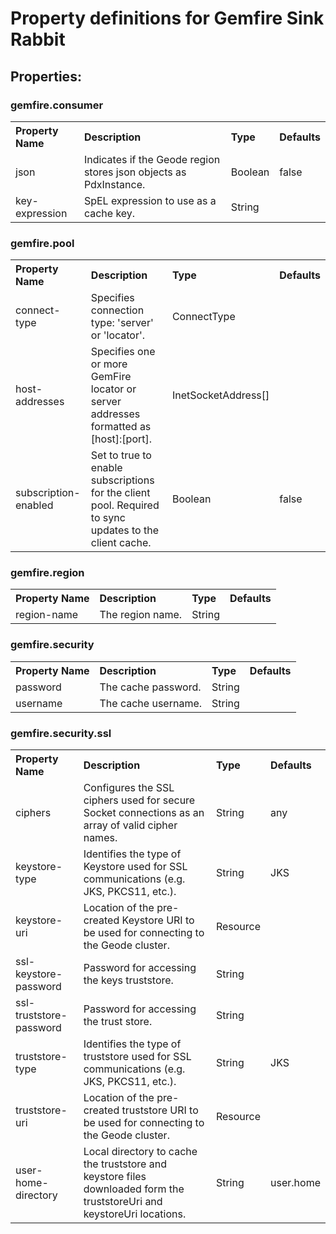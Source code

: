 # Property definitions for **Gemfire Sink Rabbit**
## Properties:

### gemfire.consumer

<table>
    <tr>
    <th style="text-align: left">Property Name</th>
    <th style="text-align: left">Description</th>
    <th style="text-align: left">Type</th>
    <th style="text-align: left">Defaults</th>
    </tr>
<tr><td>json</td>
      <td>Indicates if the Geode region stores json objects as PdxInstance.</td>
      <td>Boolean</td>
      <td>false</td></tr>
<tr><td>key-expression</td>
      <td>SpEL expression to use as a cache key.</td>
      <td>String</td>
      <td><none></td></tr>
</table>

### gemfire.pool

<table>
    <tr>
    <th style="text-align: left">Property Name</th>
    <th style="text-align: left">Description</th>
    <th style="text-align: left">Type</th>
    <th style="text-align: left">Defaults</th>
    </tr>
<tr><td>connect-type</td>
      <td>Specifies connection type: 'server' or 'locator'.</td>
      <td>ConnectType</td>
      <td><none></td></tr>
<tr><td>host-addresses</td>
      <td>Specifies one or more GemFire locator or server addresses formatted as [host]:[port].</td>
      <td>InetSocketAddress[]</td>
      <td><none></td></tr>
<tr><td>subscription-enabled</td>
      <td>Set to true to enable subscriptions for the client pool. Required to sync updates to the client cache.</td>
      <td>Boolean</td>
      <td>false</td></tr>
</table>

### gemfire.region

<table>
    <tr>
    <th style="text-align: left">Property Name</th>
    <th style="text-align: left">Description</th>
    <th style="text-align: left">Type</th>
    <th style="text-align: left">Defaults</th>
    </tr>
<tr><td>region-name</td>
      <td>The region name.</td>
      <td>String</td>
      <td><none></td></tr>
</table>

### gemfire.security

<table>
    <tr>
    <th style="text-align: left">Property Name</th>
    <th style="text-align: left">Description</th>
    <th style="text-align: left">Type</th>
    <th style="text-align: left">Defaults</th>
    </tr>
<tr><td>password</td>
      <td>The cache password.</td>
      <td>String</td>
      <td><none></td></tr>
<tr><td>username</td>
      <td>The cache username.</td>
      <td>String</td>
      <td><none></td></tr>
</table>

### gemfire.security.ssl

<table>
    <tr>
    <th style="text-align: left">Property Name</th>
    <th style="text-align: left">Description</th>
    <th style="text-align: left">Type</th>
    <th style="text-align: left">Defaults</th>
    </tr>
<tr><td>ciphers</td>
      <td>Configures the SSL ciphers used for secure Socket connections as an array of valid cipher names.</td>
      <td>String</td>
      <td>any</td></tr>
<tr><td>keystore-type</td>
      <td>Identifies the type of Keystore used for SSL communications (e.g. JKS, PKCS11, etc.).</td>
      <td>String</td>
      <td>JKS</td></tr>
<tr><td>keystore-uri</td>
      <td>Location of the pre-created Keystore URI to be used for connecting to the Geode cluster.</td>
      <td>Resource</td>
      <td><none></td></tr>
<tr><td>ssl-keystore-password</td>
      <td>Password for accessing the keys truststore.</td>
      <td>String</td>
      <td><none></td></tr>
<tr><td>ssl-truststore-password</td>
      <td>Password for accessing the trust store.</td>
      <td>String</td>
      <td><none></td></tr>
<tr><td>truststore-type</td>
      <td>Identifies the type of truststore used for SSL communications (e.g. JKS, PKCS11, etc.).</td>
      <td>String</td>
      <td>JKS</td></tr>
<tr><td>truststore-uri</td>
      <td>Location of the pre-created truststore URI to be used for connecting to the Geode cluster.</td>
      <td>Resource</td>
      <td><none></td></tr>
<tr><td>user-home-directory</td>
      <td>Local directory to cache the truststore and keystore files downloaded form the truststoreUri and keystoreUri locations.</td>
      <td>String</td>
      <td>user.home</td></tr>
</table>
